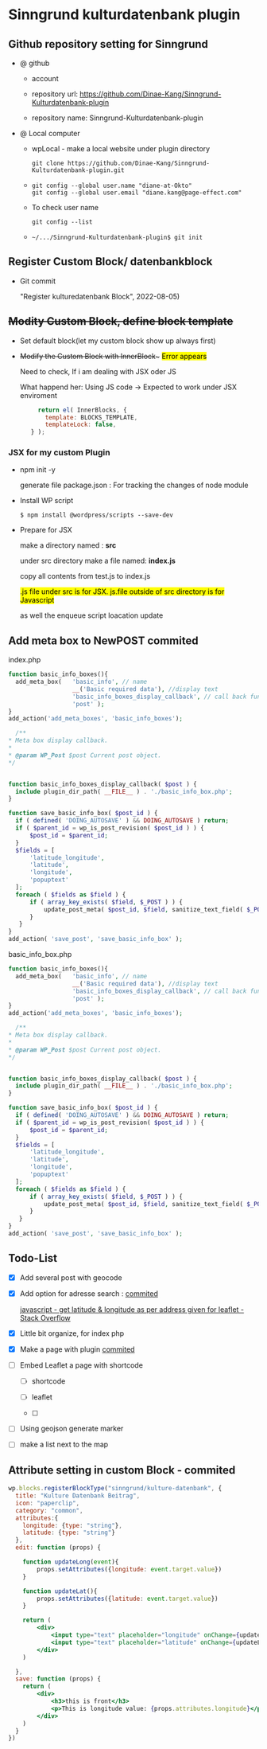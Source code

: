 # Sinngrund kulturdatenbank plugin

## Github repository setting for Sinngrund

- @ github
  
  - account
  
  - repository url: https://github.com/Dinae-Kang/Sinngrund-Kulturdatenbank-plugin
  
  - repository name: Sinngrund-Kulturdatenbank-plugin

- @ Local computer
  
  - wpLocal - make a local website under plugin directory
    
    `git clone https://github.com/Dinae-Kang/Sinngrund-Kulturdatenbank-plugin.git`
  
  - ```
    git config --global user.name "diane-at-Okto"
    git config --global user.email "diane.kang@page-effect.com"
    ```
  
  - To check user name
    
    `git config --list`
  
  - `~/.../Sinngrund-Kulturdatenbank-plugin$ git init`

## Register Custom  Block/ datenbankblock

- Git commit 
  
  "Register kulturedatenbank Block", 2022-08-05)

## ~~Modity Custom Block, define block template~~

- Set default block(let my custom block show up always first)

- ~~Modify the Custom Block with InnerBlock~~~ <mark>Error appears</mark>
  
  Need to check, If i am dealing with JSX oder JS 
  
  What happend her: Using JS code -> Expected to work under JSX enviroment
  
  ```javascript
       return el( InnerBlocks, {
         template: BLOCKS_TEMPLATE,
         templateLock: false,
     } );
  ```

### JSX for my custom Plugin

- npm init -y 
  
  generate file package.json : For tracking the changes of node module

- Install WP script 
  
  ``$ npm install @wordpress/scripts --save-dev``

- Prepare for JSX
  
  make a directory named : **src**
  
  under src directory make a file named: **index.js**
  
  copy all contents from test.js to index.js 
  
  <mark>.js file under src is for JSX.   js.file outside of src directory is for Javascript </mark>
  
  as well the enqueue script loacation update

## Add meta box to NewPOST commited

index.php

```php
function basic_info_boxes(){
  add_meta_box(   'basic_info', // name
                  __('Basic required data'), //display text 
                  'basic_info_boxes_display_callback', // call back function  
                  'post' );
}
add_action('add_meta_boxes', 'basic_info_boxes');

  /**
* Meta box display callback.
*
* @param WP_Post $post Current post object.
*/


function basic_info_boxes_display_callback( $post ) {
  include plugin_dir_path( __FILE__ ) . './basic_info_box.php';
}

function save_basic_info_box( $post_id ) {
  if ( defined( 'DOING_AUTOSAVE' ) && DOING_AUTOSAVE ) return;
  if ( $parent_id = wp_is_post_revision( $post_id ) ) {
      $post_id = $parent_id;
  }
  $fields = [
      'latitude_longitude',
      'latitude',
      'longitude',
      'popuptext'
  ];
  foreach ( $fields as $field ) {
      if ( array_key_exists( $field, $_POST ) ) {
          update_post_meta( $post_id, $field, sanitize_text_field( $_POST[$field] ) );
      }
   }
}
add_action( 'save_post', 'save_basic_info_box' );
```

basic_info_box.php 

```php
function basic_info_boxes(){
  add_meta_box(   'basic_info', // name
                  __('Basic required data'), //display text 
                  'basic_info_boxes_display_callback', // call back function  
                  'post' );
}
add_action('add_meta_boxes', 'basic_info_boxes');

  /**
* Meta box display callback.
*
* @param WP_Post $post Current post object.
*/


function basic_info_boxes_display_callback( $post ) {
  include plugin_dir_path( __FILE__ ) . './basic_info_box.php';
}

function save_basic_info_box( $post_id ) {
  if ( defined( 'DOING_AUTOSAVE' ) && DOING_AUTOSAVE ) return;
  if ( $parent_id = wp_is_post_revision( $post_id ) ) {
      $post_id = $parent_id;
  }
  $fields = [
      'latitude_longitude',
      'latitude',
      'longitude',
      'popuptext'
  ];
  foreach ( $fields as $field ) {
      if ( array_key_exists( $field, $_POST ) ) {
          update_post_meta( $post_id, $field, sanitize_text_field( $_POST[$field] ) );
      }
   }
}
add_action( 'save_post', 'save_basic_info_box' );
```

## Todo-List

- [x] Add several post with geocode

- [x] Add option for adresse search : <u>commited</u> 
  
  [javascript - get latitude &amp; longitude as per address given for leaflet - Stack Overflow](https://stackoverflow.com/a/51375706)

- [x] Little bit organize, for index php

- [x] Make a page with plugin  <u>commited</u>

- [ ] Embed Leaflet a page with shortcode
  
  - [ ] shortcode
  
  - [ ] leaflet
  
  - [ ]  

- [ ] Using geojson generate marker 

- [ ] make a list next to the map 

## Attribute setting in custom Block - commited

```jsx
wp.blocks.registerBlockType("sinngrund/kulture-datenbank", {
  title: "Kulture Datenbank Beitrag",
  icon: "paperclip",
  category: "common",
  attributes:{
    longitude: {type: "string"},
    latitude: {type: "string"}
  },
  edit: function (props) {

    function updateLong(event){
        props.setAttributes({longitude: event.target.value})
    }

    function updateLat(){
        props.setAttributes({latitude: event.target.value})
    }

    return (
        <div>
            <input type="text" placeholder="longitude" onChange={updateLong} />
            <input type="text" placeholder="latitude" onChange={updateLat} />
        </div>
    )

  },
  save: function (props) {
    return (
        <div>
            <h3>this is front</h3>
            <p>This is longitude value: {props.attributes.longitude}</p>
        </div>
    )
  }
})
```
